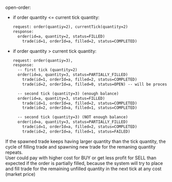 open-order:
- if order quantity <= current tick quantity:
  ```txt
  request: order(quantiy=2), currentTick(quantity=2)
  response:
    order(id=a, quantity=2, status=FILLED)
      trade(id=1, orderId=a, filled=2, status=COMPLETED)

- if order quantity > current tick quantity:
  ```txt
  request: order(quantiy=3),
  response:
    -- first tick (quantity=2)
    order(id=a, quantity=3, status=PARTIALLY_FILLED)
      trade(id=1, orderId=a, filled=2, status=COMPLETED)
      trade(id=2, orderId=a, filled=0, status=OPEN) -- will be processed in background in the next tick

    -- second tick (quantity=3) (enough balance)
    order(id=a, quantity=3, status=FILLED)
      trade(id=1, orderId=a, filled=2, status=COMPLETED)
      trade(id=2, orderId=a, filled=1, status=COMPLETED)

    -- second tick (quantity=3) (NOT enough balance)
    order(id=a, quantity=3, status=PARTIALLY_FILLED)
      trade(id=1, orderId=a, filled=2, status=COMPLETED)
      trade(id=2, orderId=a, filled=1, status=FAILED)

If the spawned trade keeps having larger quantity than the tick quantity, the cycle of filling trade and spawning new trade for the remaning quantity repeats.</br>
User could pay with higher cost for BUY or get less profit for SELL than expected if the order is partially filled, because the system will try to place and fill trade for the remaining unfilled quantity in the next tick at any cost (market price)
